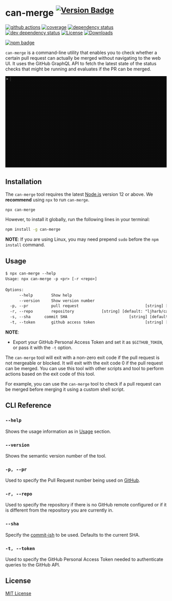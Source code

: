 # can-merge <sup>[![Version Badge][npm-version-svg]][package-url]</sup>

[![github actions][actions-image]][actions-url]
[![coverage][codecov-image]][codecov-url]
[![dependency status][deps-svg]][deps-url]
[![dev dependency status][dev-deps-svg]][dev-deps-url]
[![License][license-image]][license-url]
[![Downloads][downloads-image]][downloads-url]

[![npm badge][npm-badge-png]][package-url]

`can-merge` is a command-line utility that enables you to check whether a certain pull request can actually be merged without navigating to the web UI. It uses the GitHub GraphQL API to fetch the latest state of the status checks that might be running and evaluates if the PR can be merged.

<!--It also has a watch mode that will continuously check for changes in the status checks and evaluate the state once all status checks have completed. This enables developers to run the tool and execute custom scripts when the PR is ready to land.-->

![animation showing usage](./.github/can-merge.gif)

## Installation

The `can-merge` tool requires the latest [Node.js](https://nodejs.org/) version 12 or above. We **recommend** using `npx` to run `can-merge`.

```sh
npx can-merge
```

However, to install it globally, run the following lines in your terminal:

```bash
npm install -g can-merge
```

**NOTE**: If you are using Linux, you may need prepend `sudo` before the `npm install` command.

## Usage

```txt
$ npx can-merge --help
Usage: npx can-merge -p <pr> [-r <repo>]

Options:
      --help        Show help                                          [boolean]
      --version     Show version number                                [boolean]
  -p, --pr          pull request                             [string] [required]
  -r, --repo        repository            [string] [default: "ljharb/can-merge"]
  -s, --sha      commit SHA                           [string] [default: "HEAD"]
  -t, --token       github access token                      [string] [required]
```

**NOTE**:
- Export your GitHub Personal Access Token and set it as `$GITHUB_TOKEN`, or pass it with the `-t` option.

The `can-merge` tool will exit with a non-zero exit code if the pull request is not mergeable or blocked. It will exit with the exit code 0 if the pull request can be merged. You can use this tool with other scripts and tool to perform actions based on the exit code of this tool.

For example, you can use the `can-merge` tool to check if a pull request can be merged before merging it using a custom shell script.

## CLI Reference

### `--help`

Shows the usage information as in [Usage](#usage) section.

### `--version`

Shows the semantic version number of the tool.

### `-p, --pr`

Used to specify the Pull Request number being used on [GitHub](https://github.com).

### `-r, --repo`

Used to specify the repository if there is no GitHub remote configured or if it is different from the repository you are currently in.

### `--sha`

Specify the [commit-ish](https://git-scm.com/docs/gitglossary#Documentation/gitglossary.txt-aiddefcommit-ishacommit-ishalsocommittish) to be used. Defaults to the current SHA.

<!--
### `--retryDelay`

 Used to specify the delay before polling the GitHub API for checking if the state of status checks have changed. To be used along with the `-w, --watch` option.
-->

### `-t, --token`

Used to specify the GitHub Personal Access Token needed to authenticate queries to the GitHub API.

<!--
### `-w, --watch`

Used to specify if the tool should keep polling for changes in the status checks untill all of them have completed.
-->

## License

[MIT License](./LICENSE)

[package-url]: https://npmjs.org/package/can-merge
[npm-version-svg]: https://versionbadg.es/ljharb/can-merge.svg
[deps-svg]: https://david-dm.org/ljharb/can-merge.svg
[deps-url]: https://david-dm.org/ljharb/can-merge
[dev-deps-svg]: https://david-dm.org/ljharb/can-merge/dev-status.svg
[dev-deps-url]: https://david-dm.org/ljharb/can-merge#info=devDependencies
[npm-badge-png]: https://nodei.co/npm/can-merge.png?downloads=true&stars=true
[license-image]: https://img.shields.io/npm/l/can-merge.svg
[license-url]: LICENSE
[downloads-image]: https://img.shields.io/npm/dm/can-merge.svg
[downloads-url]: https://npm-stat.com/charts.html?package=can-merge
[codecov-image]: https://codecov.io/gh/ljharb/can-merge/branch/main/graphs/badge.svg
[codecov-url]: https://app.codecov.io/gh/ljharb/can-merge/
[actions-image]: https://img.shields.io/endpoint?url=https://github-actions-badge-u3jn4tfpocch.runkit.sh/ljharb/can-merge
[actions-url]: https://github.com/ljharb/can-merge/actions

